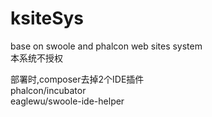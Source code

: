 # ksiteSys
base on swoole and phalcon web sites system  
本系统不授权  

部署时,composer去掉2个IDE插件  
phalcon/incubator  
eaglewu/swoole-ide-helper  

